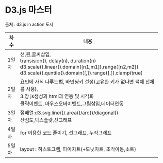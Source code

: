 # D3.js 마스터
출처 : d3.js in action 도서


|차수|내용|
|---|---|
|1일차|선,원,글씨삽입,<br/> transision(), delay(n), duration(n)<br/>d3.scale().linear().domain([n1,m1]).range([n2,m2])<br/>d3.scale().quntile().domain([,]).range([,]).clamp(true)|
|2일차|요인에 자식 다루는법, 바인딩키 설정(고유한 키가 없다면 객체 전체를 사용),<br/>3.장 js생성과 html과 연동 및 시각화<br/>클릭이벤트, 마우스오버이벤트,그림삽입,데이터연동|
|3일차|점배열:d3.svg.line()/.area()/arc()/diagonal()<br/>산점도,박스플랏,선그래프|
|4일차|for 이용한 코드 줄이기, 선그래프, 누적그래프|
|5일차|layout : 히스토그램, 파이차트(+도넛차트, 조각이동,소트) |

